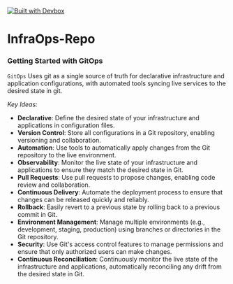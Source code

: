 [![Built with Devbox](https://www.jetify.com/img/devbox/shield_galaxy.svg)](https://www.jetify.com/devbox/docs/contributor-quickstart/)

# InfraOps-Repo

### Getting Started with GitOps
 ```GitOps``` Uses git as a single source of truth for declarative infrastructure and application configurations, with automated tools syncing live services to the desired state in git.

 *Key Ideas:*
- **Declarative**: Define the desired state of your infrastructure and applications in configuration files.
- **Version Control**: Store all configurations in a Git repository, enabling versioning and collaboration.
- **Automation**: Use tools to automatically apply changes from the Git repository to the live environment.
- **Observability**: Monitor the live state of your infrastructure and applications to ensure they match the desired state in Git.
- **Pull Requests**: Use pull requests to propose changes, enabling code review and collaboration.
- **Continuous Delivery**: Automate the deployment process to ensure that changes can be released quickly and reliably.
- **Rollback**: Easily revert to a previous state by rolling back to a previous commit in Git.
- **Environment Management**: Manage multiple environments (e.g., development, staging, production) using branches or directories in the Git repository.
- **Security**: Use Git's access control features to manage permissions and ensure that only authorized users can make changes.
- **Continuous Reconciliation**: Continuously monitor the live state of the infrastructure and applications, automatically reconciling any drift from the desired state in Git.
